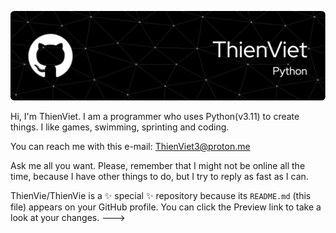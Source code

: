 ![ThienViet's Banner](https://github.com/ThienVie/ThienVie/blob/main/github-header-image-2.png)

Hi, I'm ThienViet. I am a programmer who uses Python(v3.11) to create things. I like games, swimming, sprinting and coding.

You can reach me with this e-mail: ThienViet3@proton.me

Ask me all you want. Please, remember that I might not be online all the time, because I have other things to do, but I try to reply as fast as I can.

ThienVie/ThienVie is a ✨ special ✨ repository because its `README.md` (this file) appears on your GitHub profile.
You can click the Preview link to take a look at your changes.
--->
